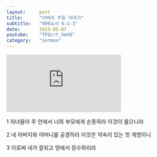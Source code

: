 ```yaml
---
layout:     post
title:      "어버이 주일 이야기"
subtitle:	"에베소서 6:1-3"
date:       2023-05-07
youtube:    "TFQcrY_VmX8"
category:   "sermon"
---
```


<div class="youtube margin-large">
    <iframe src="https://www.youtube.com/embed/TFQcrY_VmX8" title="YouTube video player" frameborder="0" allow="accelerometer; autoplay; clipboard-write; encrypted-media; gyroscope; picture-in-picture; web-share" allowfullscreen></iframe>
</div>

1 자녀들아 주 안에서 너희 부모에게 순종하라 이것이 옳으니라

2 네 아버지와 어머니를 공경하라 이것은 약속이 있는 첫 계명이니

3 이로써 네가 잘되고 땅에서 장수하리라
